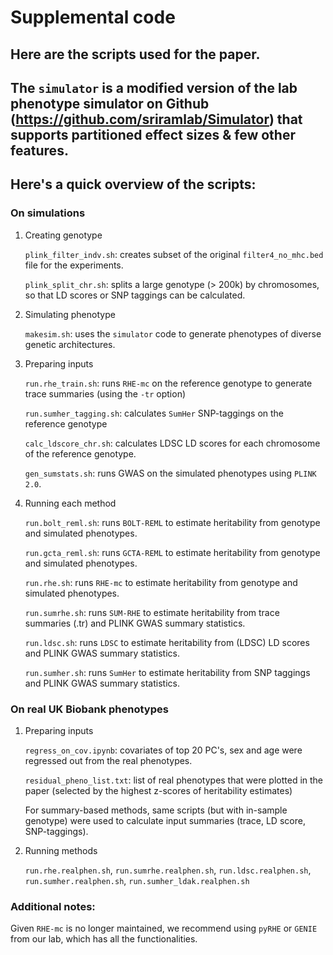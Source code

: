 # Supplemental code

## Here are the scripts used for the paper.

## The ```simulator``` is a modified version of the lab phenotype simulator on Github (https://github.com/sriramlab/Simulator) that supports partitioned effect sizes & few other features.

## Here's a quick overview of the scripts:
### On simulations
1. Creating genotype
   
    ```plink_filter_indv.sh```: creates subset of the original ```filter4_no_mhc.bed``` file for the experiments.
   
    ```plink_split_chr.sh```: splits a large genotype (> 200k) by chromosomes, so that LD scores or SNP taggings can be calculated.

2. Simulating phenotype
   
    ```makesim.sh```: uses the ```simulator``` code to generate phenotypes of diverse genetic architectures.

3. Preparing inputs

    ```run.rhe_train.sh```: runs ```RHE-mc``` on the reference genotype to generate trace summaries (using the ```-tr``` option)
   
    ```run.sumher_tagging.sh```: calculates ```SumHer``` SNP-taggings on the reference genotype
   
    ```calc_ldscore_chr.sh```: calculates LDSC LD scores for each chromosome of the reference genotype.
   
    ```gen_sumstats.sh```: runs GWAS on the simulated phenotypes using ```PLINK 2.0```.

4. Running each method
   
    ```run.bolt_reml.sh```: runs ```BOLT-REML``` to estimate heritability from genotype and simulated phenotypes.
   
    ```run.gcta_reml.sh```: runs ```GCTA-REML``` to estimate heritability from genotype and simulated phenotypes.
   
    ```run.rhe.sh```: runs ```RHE-mc``` to estimate heritability from genotype and simulated phenotypes.
   
    ```run.sumrhe.sh```: runs ```SUM-RHE``` to estimate heritability from trace summaries (.tr) and PLINK GWAS summary statistics.
   
    ```run.ldsc.sh```: runs ```LDSC``` to estimate heritability from (LDSC) LD scores and PLINK GWAS summary statistics.
   
    ```run.sumher.sh```: runs ```SumHer``` to estimate heritability from SNP taggings and PLINK GWAS summary statistics.
   
### On real UK Biobank phenotypes
1. Preparing inputs
   
    ```regress_on_cov.ipynb```: covariates of top 20 PC's, sex and age were regressed out from the real phenotypes.
   
    ```residual_pheno_list.txt```: list of real phenotypes that were plotted in the paper (selected by the highest z-scores of heritability estimates)
   
    For summary-based methods, same scripts (but with in-sample genotype) were used to calculate input summaries (trace, LD score, SNP-taggings).
   
2. Running methods
   
    ```run.rhe.realphen.sh```, ```run.sumrhe.realphen.sh```, ```run.ldsc.realphen.sh```, ```run.sumher.realphen.sh```, ```run.sumher_ldak.realphen.sh```

### Additional notes:
Given ```RHE-mc```  is no longer maintained, we recommend using ```pyRHE``` or ```GENIE``` from our lab, which has all the functionalities.

